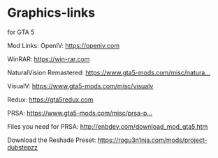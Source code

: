 # Graphics-links
for GTA 5

Mod Links:
OpenIV:
https://openiv.com​

WinRAR:
https://win-rar.com​

NaturalVision Remastered:
https://www.gta5-mods.com/misc/natura...​

VisualV:
https://www.gta5-mods.com/misc/visualv​

Redux:
https://gta5redux.com​

PRSA:
https://www.gta5-mods.com/misc/prsa-p...​

Files you need for PRSA:
http://enbdev.com/download_mod_gta5.htm

Download the Reshade Preset:
https://rogu3n1nja.com/mods/project-dubstepzz
